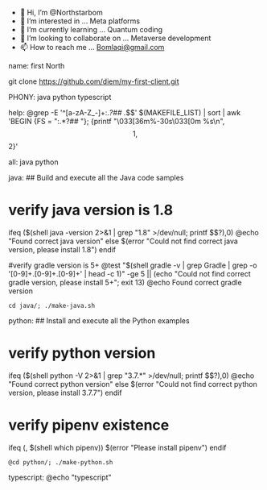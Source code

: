 - 👋 Hi, I’m @Northstarbom
- 👀 I’m interested in ... Meta platforms
- 🌱 I’m currently learning ... Quantum coding
- 💞️ I’m looking to collaborate on ... Metaverse development
- 📫 How to reach me ... Bomlaqi@gmail.com

<!---
Northstarbom/Northstarbom is a ✨ special ✨ repository because its `README.md` (this file) appears on your GitHub profile.
You can click the Preview link to take a look at your changes.
--->

name: first North

git clone https://github.com/diem/my-first-client.git


PHONY: java python typescript

help:
	@grep -E '^[a-zA-Z_-]+:.*?## .*$$' $(MAKEFILE_LIST) | sort | awk 'BEGIN {FS = ":.*?## "}; {printf "\033[36m%-30s\033[0m %s\n", $$1, $$2}'

all: java python

java: ## Build and execute all the Java code samples
# verify java version is 1.8
ifeq ($(shell java -version 2>&1 | grep "1.8" >/dev/null; printf $$?),0)
	@echo "Found correct java version"
else
	$(error "Could not find correct java version, please install 1.8")
endif

#verify gradle version is 5+
	@test "$(shell gradle -v | grep Gradle | grep -o '[0-9]\+.[0-9]\+.[0-9]\+' | head -c 1)" -ge 5 || (echo "Could not find correct gradle version, please install 5+"; exit 13)
	@echo Found correct gradle version

	cd java/; ./make-java.sh

python: ## Install and execute all the Python examples
# verify python version
ifeq ($(shell python -V 2>&1 | grep "3.7.*" >/dev/null; printf $$?),0)
	@echo "Found correct python version"
else
	$(error "Could not find correct python version, please install 3.7.7")
endif

# verify pipenv existence
ifeq (, $(shell which pipenv))
	$(error "Please install pipenv")
endif

	@cd python/; ./make-python.sh

typescript:
	@echo "typescript"
